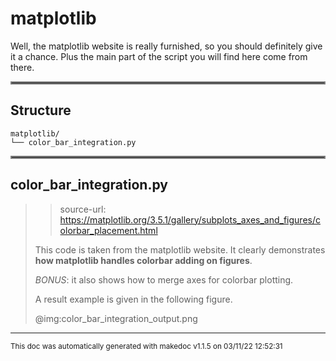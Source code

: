 # matplotlib

Well, the matplotlib website is really furnished, so you should definitely give it a chance. 
Plus the main part of the script you will find here come from there.
<hr style="border:2px solid gray"> </hr>

## Structure 
```
matplotlib/
└── color_bar_integration.py
```

<hr style="border:2px solid gray"> </hr>

## color_bar_integration.py
>> source-url: https://matplotlib.org/3.5.1/gallery/subplots_axes_and_figures/colorbar_placement.html
>
>This code is taken from the matplotlib website. It clearly demonstrates **how matplotlib handles colorbar adding
>on figures**.
>
>_BONUS_: it also shows how to merge axes for colorbar plotting.
>
>A result example is given in the following figure.
>
>@img:color_bar_integration_output.png
>

---




<sub>This doc was automatically generated with makedoc v1.1.5 on  03/11/22 12:52:31 